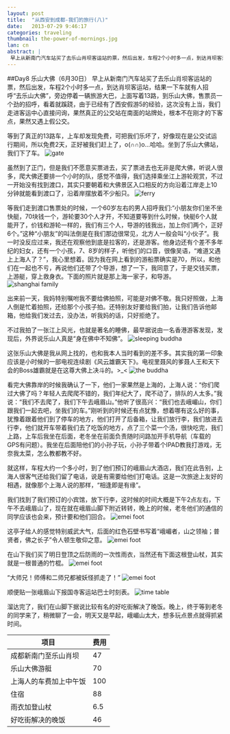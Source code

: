 ```yaml
---
layout: post
title:  "从西安到成都-我们的旅行(八)"
date:   2013-07-29 9:46:17
categories: traveling
thumbnail: the-power-of-mornings.jpg
lan: cn
abstract: |
 早上从新南门汽车站买了去乐山肖坝客运站的票，然后出发，车程2个小时多一点，到达肖坝客运站，结果一下车就有人招呼“去乐山大佛”，旁边停着一辆旅游大巴，上面写着13路，到乐山大佛，售票员一个劲的招呼，看着就蹊跷，由于已经有了西安假游5的经验，这次没有上当，我们走进客运中心直接问询，果然真正的公交站在南面的站牌处，根本不在刚才的下客点，果然又遇上假公交。
---
```


##Day8 乐山大佛（6月30日）
早上从新南门汽车站买了去乐山肖坝客运站的票，然后出发，车程2个小时多一点，到达肖坝客运站，结果一下车就有人招呼“去乐山大佛”，旁边停着一辆旅游大巴，上面写着13路，到乐山大佛，售票员一个劲的招呼，看着就蹊跷，由于已经有了西安假游5的经验，这次没有上当，我们走进客运中心直接问询，果然真正的公交站在南面的站牌处，根本不在刚才的下客点，果然又遇上假公交。

等到了真正的13路车，上车却发现免费，可把我们乐坏了，好像现在是公交试运行期间，所以免费2天，正好被我们赶上了，o(∩∩)o...哈哈。坐到了乐山大佛站，我们下了车。
![](/uploads/leshan-gate.jpg "gate")

虽然到了正门，但是我们不愿意买票进去，买了票进去也无非是爬大佛，听说人很多，爬大佛还要排一个小时的队，感觉不值得，我们选择乘坐江上游轮观赏，不过一开始没有找到渡口，其实只要朝着和大佛景区入口相反的方向沿着江岸走上10分钟就能看到渡口了，沿着岸摆放着不少船只。
![](/uploads/leshan-ferry.jpg "ferry")

等我们走到渡口售票处的时候，一个60岁左右的男人招呼我们:“小朋友你们坐不坐快艇，70块钱一个，游轮要30个人才开，不知道要等到什么时候，快艇6个人就能开了，价钱和游轮一样的，我们有三个人，导游的钱我出，加上你们两个，正好6个。”这种“小朋友”的叫法倒是在我们那边很常见，北方人一般会叫“小伙子”。我一时没反应过来，我还在观察他到底是拉客的，还是游客。他身边还有个差不多年纪的妇女，还有一个小孩，7、8岁的样子，听他们的口音，很像吴语，“难道又遇上上海人了？”，我心里想着。因为我在网上看到的游船票确实是70，所以，和他们在一起也不亏，再说他们还带了个导游，想了一下，我同意了，于是交钱买票，上游艇，穿上救身衣。下面的照片就是那上海一家子，和导游。
![](/uploads/leshan-shanghai-family.jpg "shanghai family")

出来前一天，我妈特别嘱咐我不要给佛拍照，可能是对佛不敬。我只好照做，上海人倒是忙着拍照，还给那个小孩子拍。还特别友好要给我们拍，让我们告诉他邮箱，他给我们发过去，没办法，听我妈的话，只好拒绝了。

不过我拍了一张江上风光，也就是著名的睡佛，最早据说由一名香港游客发现，发现后，外界说乐山人真是“身在佛中不知佛”。
![](/uploads/leshan-the-sleeping-buddha.jpg "sleeping buddha")

这张乐山大佛是我从网上找的，也和我本人当时看到的差不多。其实我的第一印象应该是小时候的一部电视连续剧《风云雄霸天下》。电视里聂风的爹聂人王和天下会的Boss雄霸就是在这尊大佛上决斗的。>_<
![](/uploads/leshan-the-buddha.jpg "the buddha")

看完大佛靠岸的时候我确认了一下，他们一家果然是上海的，上海人说：“你们爬过大佛了吗？年轻人去爬爬不错的，我们年纪大了，爬不动了，排队的人太多。”我说：“我们不去爬了，我们下午去峨眉山。”他听了很高兴：“我们也去峨嵋山，你们跟我们一起去吧，坐我们的车。”刚听到的时候还有点犹豫，想着哪有这么好的事，犹豫着跟着他们到了停车的地方，他们打开了后备箱，让我们放行李，我们放进去行李，他们就开车带着我们去了吃饭的地方，点了三个菜一个汤，很快吃完，我们上路，上车后我坐在后面，老冬坐在前面负责随时问路加开手机导航（车载的GPS有问题）。我坐在后面陪他们的小孙子玩，小孙子带着个IPAD教我打游戏，无奈我太菜，怎么教都教不好。

就这样，车程大约一个多小时，到了他们预订的峨眉山大酒店，我们在此告别，上海人很客气还给我们留了电话，说是有需要给他们打电话。这是一次旅途上友好的相遇，就像那个上海人说的那样，“相逢即是有缘”。

我们找到了我们预订的小宾馆，放下行李，这时候的时间大概是下午2点左右，下午不去峨眉山了，现在就在峨眉山脚下附近转转，晚上的时候，老冬他们的通信的同学应该也会来，预计要和他们回合。
![](/uploads/emei-foot-1.jpg "emei foot")

这亭子给人的感觉特别威武大气，后面的红色石壁书写着“峨嵋者，山之领袖；普贤者，佛之长子”令人顿生敬仰之意。
![](/uploads/emei-foot-2.jpg "emei foot")

在山下我们买了明日登顶之后防雨的一次性雨衣，当然还有下面这根登山杖，其实就是一根普通的竹棍。
![](/uploads/emei-foot-3.jpg "emei foot")

“大师兄！师傅和二师兄都被妖怪抓走了！”
![](/uploads/emei-foot-4.jpg "emei foot")

顺便贴一张峨眉山下报国寺客运站巴士时刻表。
![](/uploads/emei-bus-time-table.jpg "time table")

溜达完了，我们在山脚下据说比较有名的好吃街解决了晚饭。晚上，终于等到老冬的同学来了，稍微聊了一会，明天又是早起，峨嵋山太大，想多玩点景点就得抓紧时间。

项目|费用
---|---
成都新南门至乐山肖坝|47
乐山大佛游艇|70
上海人的车费加上中午饭|100
住宿|88
雨衣加登山杖|6.5
好吃街解决的晚饭|46
